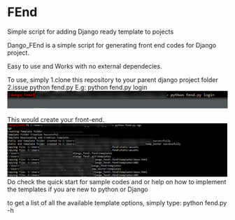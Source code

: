 # FEnd
Simple script for adding Django ready template to pojects

Dango_FEnd is a simple script for generating front end codes for Django project.

Easy to use and Works with no external dependecies.

To use, simply 
1.clone this repository to your parent django project folder
2.issue python fend.py <desired template name> 
E.g:
python fend.py login
![Screenshot](blur_instruction.PNG)


This would create your front-end.
![Screenshot](blur_workingscreen2.PNG)
Do check the quick start for sample codes and or help on how to implement the templates if you are new to python or Django

to get a list of all the available template options, simply type:
python fend.py -h



